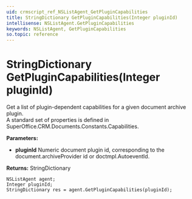 ```yaml
---
uid: crmscript_ref_NSListAgent_GetPluginCapabilities
title: StringDictionary GetPluginCapabilities(Integer pluginId)
intellisense: NSListAgent.GetPluginCapabilities
keywords: NSListAgent, GetPluginCapabilities
so.topic: reference
---
```


# StringDictionary GetPluginCapabilities(Integer pluginId)

Get a list of plugin-dependent capabilities for a given document archive plugin.<br/>A standard set of properties is defined in SuperOffice.CRM.Documents.Constants.Capabilities.

**Parameters:**
 - **pluginId** Numeric document plugin id, corresponding to the document.archiveProvider id or doctmpl.AutoeventId.

**Returns:** StringDictionary

```crmscript
NSListAgent agent;
Integer pluginId;
StringDictionary res = agent.GetPluginCapabilities(pluginId);
```

